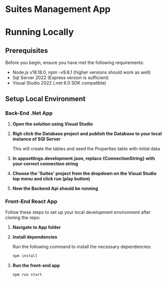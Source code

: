 # Suites Management App

# Running Locally

## Prerequisites

Before you begin, ensure you have met the following requirements:

- Node.js v18.18.0, npm -v9.8.1 (higher versions should work as well)
- Sql Server 2022 (Express version is sufficient)
- Visual Studio 2022 (.net 6.0 SDK compatible)

## Setup Local Environment

### Back-End .Net App

1. **Open the solution using Visual Studio**

2. **Righ click the Database project and publish the Database to your local instance of SQl Server**

   This will create the tables and seed the Properties table with initial data

3. **In appsettings.development.json, replace {ConnectionString} with your correct connection string**

4. **Choose the 'Suites' project from the dropdown on the Visual Studio top menu and click run (play button)**

5. **Now the Backend Api should be running**

### Front-End React App

Follow these steps to set up your local development environment after cloning the repo:

1. **Navigate to App folder**

2. **Install dependencies**

   Run the following command to install the necessary dependencies:

   ```bash
   npm install
   ```

3. **Run the front-end app**

   ```bash
   npm run start
   ```
